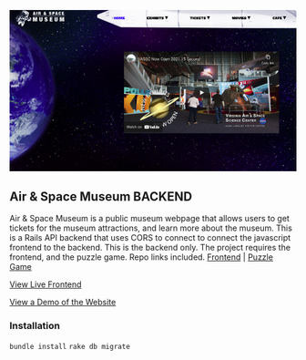 ![Preview of the Air & Space Museum Website](air-space-museum-readme.png?raw=true "Air & Space Museum Website Preview")

## Air & Space Museum BACKEND

Air & Space Museum is a public museum webpage that allows users to get tickets for the museum attractions, and learn more about the museum. This is a Rails API backend that uses CORS to connect to connect the javascript frontend to the backend.
This is the backend only. The project requires the frontend, and the puzzle game. Repo links included. [Frontend](https://github.com/jessijoke/space-api) | [Puzzle Game](https://github.com/jessijoke/spacePuzzle)

[View Live Frontend](https://jessijoke.github.io/space/)

[View a Demo of the Website](https://www.youtube.com/watch?v=YGCjb2Gyb7I&t=1s)

### Installation

`bundle install`
`rake db migrate`